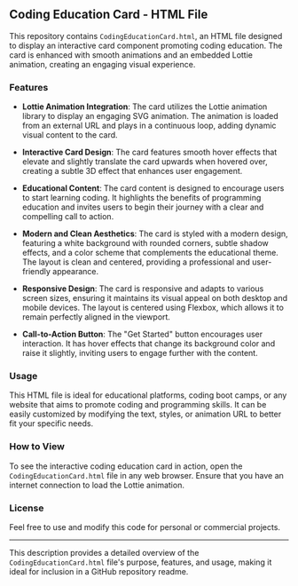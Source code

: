 ## Coding Education Card - HTML File

This repository contains `CodingEducationCard.html`, an HTML file designed to display an interactive card component promoting coding education. The card is enhanced with smooth animations and an embedded Lottie animation, creating an engaging visual experience.

### Features

- **Lottie Animation Integration**: The card utilizes the Lottie animation library to display an engaging SVG animation. The animation is loaded from an external URL and plays in a continuous loop, adding dynamic visual content to the card.

- **Interactive Card Design**: The card features smooth hover effects that elevate and slightly translate the card upwards when hovered over, creating a subtle 3D effect that enhances user engagement.

- **Educational Content**: The card content is designed to encourage users to start learning coding. It highlights the benefits of programming education and invites users to begin their journey with a clear and compelling call to action.

- **Modern and Clean Aesthetics**: The card is styled with a modern design, featuring a white background with rounded corners, subtle shadow effects, and a color scheme that complements the educational theme. The layout is clean and centered, providing a professional and user-friendly appearance.

- **Responsive Design**: The card is responsive and adapts to various screen sizes, ensuring it maintains its visual appeal on both desktop and mobile devices. The layout is centered using Flexbox, which allows it to remain perfectly aligned in the viewport.

- **Call-to-Action Button**: The "Get Started" button encourages user interaction. It has hover effects that change its background color and raise it slightly, inviting users to engage further with the content.

### Usage

This HTML file is ideal for educational platforms, coding boot camps, or any website that aims to promote coding and programming skills. It can be easily customized by modifying the text, styles, or animation URL to better fit your specific needs.

### How to View

To see the interactive coding education card in action, open the `CodingEducationCard.html` file in any web browser. Ensure that you have an internet connection to load the Lottie animation.

### License

Feel free to use and modify this code for personal or commercial projects.

---

This description provides a detailed overview of the `CodingEducationCard.html` file's purpose, features, and usage, making it ideal for inclusion in a GitHub repository readme.
